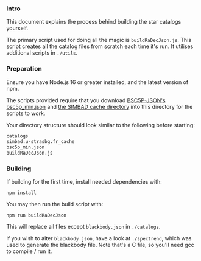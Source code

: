 ### Intro
This document explains the process behind building the star catalogs yourself.

The primary script used for doing all the magic is `buildRaDecJson.js`. This
script creates all the catalog files from scratch each time it's run. It
utilises additional scripts in `./utils`.

### Preparation
Ensure you have Node.js 16 or greater installed, and the latest version of npm.

The scripts provided require that you download
[BSC5P-JSON's bsc5p_min.json](https://github.com/frostoven/BSC5P-JSON/blob/primary/bsc5p_min.json)
and
[the SIMBAD cache directory](https://github.com/frostoven/BSC5P-JSON/tree/primary/simbad.u-strasbg.fr_cache)
into this directory for the scripts to work.

Your directory structure should look similar to the following before starting:
```bash
catalogs
simbad.u-strasbg.fr_cache
bsc5p_min.json
buildRaDecJson.js
```

### Building
If building for the first time, install needed dependencies with:

    npm install

You may then run the build script with:

    npm run buildRaDecJson

This will replace all files except `blackbody.json` in `./catalogs`.

If you wish to alter `blackbody.json`, have a look at `./spectrend`, which was
used to generate the blackbody file. Note that's a C file, so you'll need gcc
to compile / run it.
